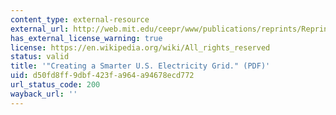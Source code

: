 ```yaml
---
content_type: external-resource
external_url: http://web.mit.edu/ceepr/www/publications/reprints/Reprint_237_WC.pdf
has_external_license_warning: true
license: https://en.wikipedia.org/wiki/All_rights_reserved
status: valid
title: '"Creating a Smarter U.S. Electricity Grid." (PDF)'
uid: d50fd8ff-9dbf-423f-a964-a94678ecd772
url_status_code: 200
wayback_url: ''
---
```

